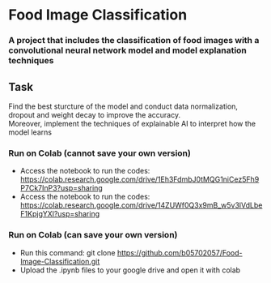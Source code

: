 # Food Image Classification

### A project that includes the classification of food images with a convolutional neural network model and model explanation techniques

## Task
Find the best sturcture of the model and conduct data normalization, dropout and weight decay to improve the accuracy.  
Moreover, implement the techniques of explainable AI to interpret how the model learns

### Run on Colab (cannot save your own version)
* Access the notebook to run the codes: https://colab.research.google.com/drive/1Eh3FdmbJ0tMQG1niCez5Fh9P7Ck7InP3?usp=sharing
* Access the notebook to run the codes: https://colab.research.google.com/drive/14ZUWf0Q3x9mB_w5v3lVdLbeF1KpjgYXl?usp=sharing

### Run on Colab (can save your own version)
* Run this command: git clone <https://github.com/b05702057/Food-Image-Classification.git>
* Upload the .ipynb files to your google drive and open it with colab
